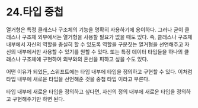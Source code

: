 # 24.타입 중첩

열거형은 특정 클래스나 구조체의 기능을 명확히 사용하기에 용이하다. 그러나 굳이 클래스나 구조체 외부에서는 열거형을 사용할 필요가 없을 때도 있다. 즉, 클래스나 구조체 내부에서 자신의 역할을 충실히 할 수 있도록 역할을 구분짓는 열거형을 선언해주고 자신의 내부에서만 사용할 수 있기를 원할 수 있다. 또는 특정 데이터 타입들을 하나의 클래스나 구조체에 구현하여 외부와의 혼선을 피하고 싶을 수도 있다.

어떤 이유가 되었든, 스위프트에는 타입 내부에 타입을 정의하고 구현할 수 있다. 이처럼 타입 내부에 새로운 타입을 선언해준 것을 중첩 타입 이라고 부른다.

타입 내부에 새로운 타입을 정의하고 싶다면, 자신의 정의 내부에 새로운 타입을 정의하고 구현해주기만 하면 된다.
